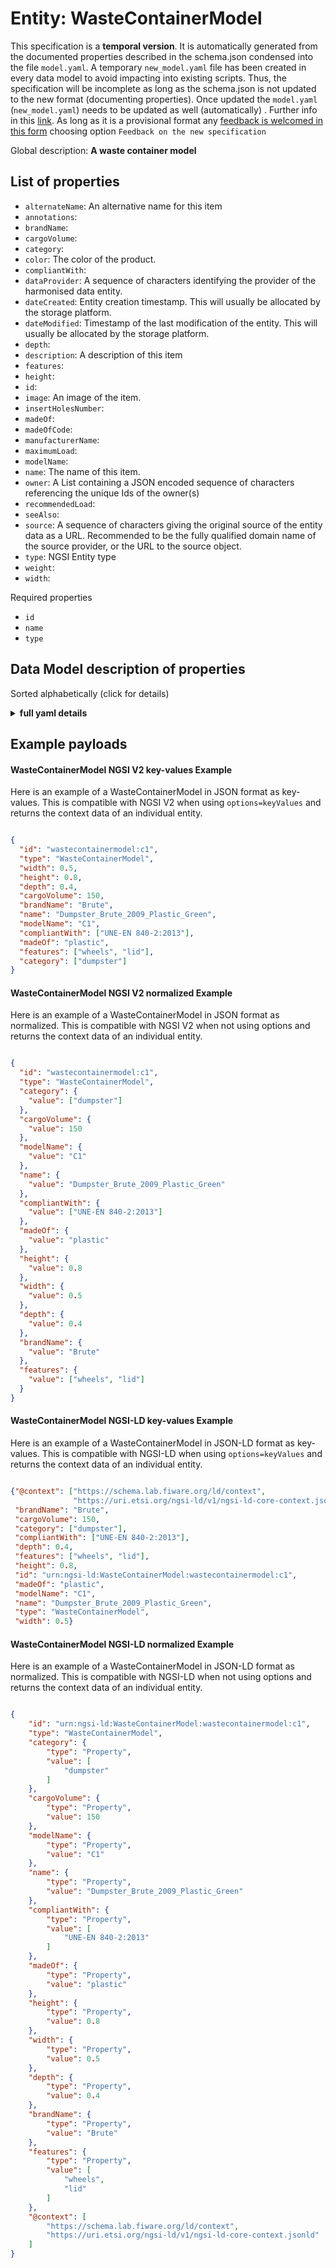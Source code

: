 Entity: WasteContainerModel  
===========================  
This specification is a **temporal version**. It is automatically generated from the  documented properties described in the schema.json condensed into the file `model.yaml`. A temporary `new_model.yaml` file has been created in every data model to avoid impacting into existing scripts. Thus, the specification will be incomplete as long as the schema.json is not updated to the new format (documenting properties). Once updated the `model.yaml` (`new_model.yaml`) needs to be updated as well (automatically) . Further info in this [link](https://github.com/smart-data-models/data-models/blob/master/specs/warning_message_new_spec.md). As long as it is a provisional format any [feedback is welcomed in this form](https://smartdatamodels.org/index.php/submit-an-issue-2/) choosing option `Feedback on the new specification`  
Global description: **A waste container model**  

## List of properties  

- `alternateName`: An alternative name for this item  - `annotations`:   - `brandName`:   - `cargoVolume`:   - `category`:   - `color`: The color of the product.  - `compliantWith`:   - `dataProvider`: A sequence of characters identifying the provider of the harmonised data entity.  - `dateCreated`: Entity creation timestamp. This will usually be allocated by the storage platform.  - `dateModified`: Timestamp of the last modification of the entity. This will usually be allocated by the storage platform.  - `depth`:   - `description`: A description of this item  - `features`:   - `height`:   - `id`:   - `image`: An image of the item.  - `insertHolesNumber`:   - `madeOf`:   - `madeOfCode`:   - `manufacturerName`:   - `maximumLoad`:   - `modelName`:   - `name`: The name of this item.  - `owner`: A List containing a JSON encoded sequence of characters referencing the unique Ids of the owner(s)  - `recommendedLoad`:   - `seeAlso`:   - `source`: A sequence of characters giving the original source of the entity data as a URL. Recommended to be the fully qualified domain name of the source provider, or the URL to the source object.  - `type`: NGSI Entity type  - `weight`:   - `width`:     
Required properties  
- `id`  - `name`  - `type`  ## Data Model description of properties  
Sorted alphabetically (click for details)  
<details><summary><strong>full yaml details</strong></summary>    
```yaml  
WasteContainerModel:    
  description: 'A waste container model'    
  properties:    
    alternateName:    
      description: 'An alternative name for this item'    
      type: Property    
    annotations:    
      items:    
        type: string    
      type: array    
    brandName:    
      type: string    
    cargoVolume:    
      minimum: 0    
      type: number    
    category:    
      items:    
        enum:    
          - dumpster    
          - trashCan    
          - wheelieBin    
          - other    
        type: string    
      minItems: 1    
      type: array    
      uniqueItems: true    
    color:    
      description: 'The color of the product.'    
      type: string    
    compliantWith:    
      items:    
        type: string    
      minItems: 0    
      type: array    
      uniqueItems: true    
    dataProvider:    
      description: 'A sequence of characters identifying the provider of the harmonised data entity.'    
      type: Property    
    dateCreated:    
      description: 'Entity creation timestamp. This will usually be allocated by the storage platform.'    
      format: date-time    
      type: Property    
    dateModified:    
      description: 'Timestamp of the last modification of the entity. This will usually be allocated by the storage platform.'    
      format: date-time    
      type: Property    
    depth:    
      minimum: 0    
      type: number    
    description:    
      description: 'A description of this item'    
      type: Property    
    features:    
      items:    
        enum:    
          - wheels    
          - lid    
          - roundedLid    
          - insertHoles    
          - lockable    
          - other    
        type: string    
      minItems: 1    
      type: array    
      uniqueItems: true    
    height:    
      minimum: 0    
      type: number    
    id:    
      anyOf: &wastecontainermodel_-_properties_-_owner_-_items_-_anyof    
        - description: 'Property. Identifier format of any NGSI entity'    
          maxLength: 256    
          minLength: 1    
          pattern: ^[\w\-\.\{\}\$\+\*\[\]`|~^@!,:\\]+$    
          type: string    
        - description: 'Property. Identifier format of any NGSI entity'    
          format: uri    
          type: string    
    image:    
      description: 'An image of the item.'    
      format: uri    
      type: string    
    insertHolesNumber:    
      minimum: 0    
      type: number    
    madeOf:    
      enum:    
        - plastic    
        - wood    
        - metal    
        - other    
      type: string    
    madeOfCode:    
      type: string    
    manufacturerName:    
      type: string    
    maximumLoad:    
      minimum: 0    
      type: number    
    modelName:    
      type: string    
    name:    
      description: 'The name of this item.'    
      type: Property    
    owner:    
      description: 'A List containing a JSON encoded sequence of characters referencing the unique Ids of the owner(s)'    
      items:    
        anyOf: *wastecontainermodel_-_properties_-_owner_-_items_-_anyof    
      type: Property    
    recommendedLoad:    
      minimum: 0    
      type: number    
    seeAlso:    
      oneOf:    
        - items:    
            - format: uri    
              type: string    
          minItems: 1    
          type: array    
        - format: uri    
          type: string    
    source:    
      description: 'A sequence of characters giving the original source of the entity data as a URL. Recommended to be the fully qualified domain name of the source provider, or the URL to the source object.'    
      type: Property    
    type:    
      description: 'NGSI Entity type'    
      enum:    
        - WasteContainerModel    
      type: string    
    weight:    
      minimum: 0    
      type: number    
    width:    
      minimum: 0    
      type: number    
  required:    
    - id    
    - type    
    - name    
  type: object    
```  
</details>    
## Example payloads    
#### WasteContainerModel NGSI V2 key-values Example    
Here is an example of a WasteContainerModel in JSON format as key-values. This is compatible with NGSI V2 when  using `options=keyValues` and returns the context data of an individual entity.  
```json  
{  
  "id": "wastecontainermodel:c1",  
  "type": "WasteContainerModel",  
  "width": 0.5,  
  "height": 0.8,  
  "depth": 0.4,  
  "cargoVolume": 150,  
  "brandName": "Brute",  
  "name": "Dumpster_Brute_2009_Plastic_Green",  
  "modelName": "C1",  
  "compliantWith": ["UNE-EN 840-2:2013"],  
  "madeOf": "plastic",  
  "features": ["wheels", "lid"],  
  "category": ["dumpster"]  
}  
```  
#### WasteContainerModel NGSI V2 normalized Example    
Here is an example of a WasteContainerModel in JSON format as normalized. This is compatible with NGSI V2 when not using options and returns the context data of an individual entity.  
```json  
{  
  "id": "wastecontainermodel:c1",  
  "type": "WasteContainerModel",  
  "category": {  
    "value": ["dumpster"]  
  },  
  "cargoVolume": {  
    "value": 150  
  },  
  "modelName": {  
    "value": "C1"  
  },  
  "name": {  
    "value": "Dumpster_Brute_2009_Plastic_Green"  
  },  
  "compliantWith": {  
    "value": ["UNE-EN 840-2:2013"]  
  },  
  "madeOf": {  
    "value": "plastic"  
  },  
  "height": {  
    "value": 0.8  
  },  
  "width": {  
    "value": 0.5  
  },  
  "depth": {  
    "value": 0.4  
  },  
  "brandName": {  
    "value": "Brute"  
  },  
  "features": {  
    "value": ["wheels", "lid"]  
  }  
}  
```  
#### WasteContainerModel NGSI-LD key-values Example    
Here is an example of a WasteContainerModel in JSON-LD format as key-values. This is compatible with NGSI-LD when  using `options=keyValues` and returns the context data of an individual entity.  
```json  
{"@context": ["https://schema.lab.fiware.org/ld/context",  
              "https://uri.etsi.org/ngsi-ld/v1/ngsi-ld-core-context.jsonld"],  
 "brandName": "Brute",  
 "cargoVolume": 150,  
 "category": ["dumpster"],  
 "compliantWith": ["UNE-EN 840-2:2013"],  
 "depth": 0.4,  
 "features": ["wheels", "lid"],  
 "height": 0.8,  
 "id": "urn:ngsi-ld:WasteContainerModel:wastecontainermodel:c1",  
 "madeOf": "plastic",  
 "modelName": "C1",  
 "name": "Dumpster_Brute_2009_Plastic_Green",  
 "type": "WasteContainerModel",  
 "width": 0.5}  
```  
#### WasteContainerModel NGSI-LD normalized Example    
Here is an example of a WasteContainerModel in JSON-LD format as normalized. This is compatible with NGSI-LD when not using options and returns the context data of an individual entity.  
```json  
{  
    "id": "urn:ngsi-ld:WasteContainerModel:wastecontainermodel:c1",  
    "type": "WasteContainerModel",  
    "category": {  
        "type": "Property",  
        "value": [  
            "dumpster"  
        ]  
    },  
    "cargoVolume": {  
        "type": "Property",  
        "value": 150  
    },  
    "modelName": {  
        "type": "Property",  
        "value": "C1"  
    },  
    "name": {  
        "type": "Property",  
        "value": "Dumpster_Brute_2009_Plastic_Green"  
    },  
    "compliantWith": {  
        "type": "Property",  
        "value": [  
            "UNE-EN 840-2:2013"  
        ]  
    },  
    "madeOf": {  
        "type": "Property",  
        "value": "plastic"  
    },  
    "height": {  
        "type": "Property",  
        "value": 0.8  
    },  
    "width": {  
        "type": "Property",  
        "value": 0.5  
    },  
    "depth": {  
        "type": "Property",  
        "value": 0.4  
    },  
    "brandName": {  
        "type": "Property",  
        "value": "Brute"  
    },  
    "features": {  
        "type": "Property",  
        "value": [  
            "wheels",  
            "lid"  
        ]  
    },  
    "@context": [  
        "https://schema.lab.fiware.org/ld/context",  
        "https://uri.etsi.org/ngsi-ld/v1/ngsi-ld-core-context.jsonld"  
    ]  
}  
```  
